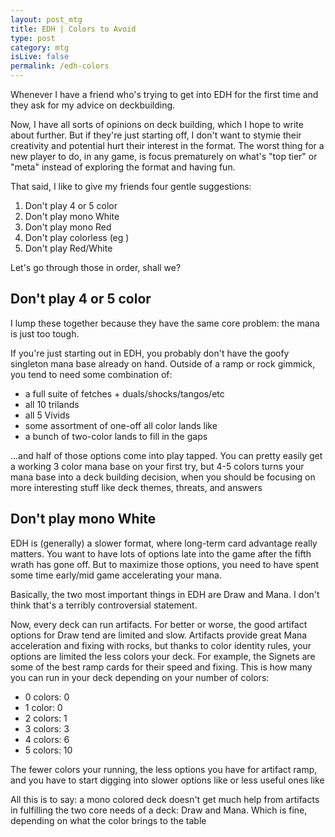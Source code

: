 ```yaml
---
layout: post_mtg
title: EDH | Colors to Avoid
type: post
category: mtg
isLive: false
permalink: /edh-colors
---
```


Whenever I have a friend who's trying to get into EDH for the first time and they ask for my advice on deckbuilding.

Now, I have all sorts of opinions on deck building, which I hope to write about further. But if they're just starting off, I don't want to stymie their creativity and potential hurt their interest in the format. The worst thing for a new player to do, in any game, is focus prematurely on what's "top tier" or "meta" instead of exploring the format and having fun.

That said, I like to give my friends four gentle suggestions:

1. Don't play 4 or 5 color
2. Don't play mono White
3. Don't play mono Red
4. Don't play colorless (eg <card-text name="Kozilek, Butcher of Truth"></card-text>)
4. Don't play Red/White

Let's go through those in order, shall we?

<div class="center">
  <card-image name="Savage Lands"></card-image>
  <card-image name="Exotic Orchard"></card-image>
  <card-image name="Misty Rainforest"></card-image>
</div>

## Don't play 4 or 5 color

I lump these together because they have the same core problem: the mana is just too tough.

If you're just starting out in EDH, you probably don't have the goofy singleton mana base already on hand. Outside of a ramp or rock gimmick, you tend to need some combination of:
- a full suite of fetches + duals/shocks/tangos/etc
- all 10 trilands
- all 5 Vivids
- some assortment of one-off all color lands like <card-image name="City of Brass"></card-image>
- a bunch of two-color lands to fill in the gaps

...and half of those options come into play tapped. You can pretty easily get a working 3 color mana base on your first try, but 4-5 colors turns your mana base into a deck building decision, when you should be focusing on more interesting stuff like deck themes, threats, and answers

<div class="center">
  <card-image name="Land Tax"></card-image>
  <card-image name="Scroll Rack"></card-image>
  <card-image name="Mentor of the Meek"></card-image>
</div>

## Don't play mono White

EDH is (generally) a slower format, where long-term card advantage really matters. You want to have lots of options late into the game after the fifth wrath has gone off. But to maximize those options, you need to have spent some time early/mid game accelerating your mana.

Basically, the two most important things in EDH are Draw and Mana. I don't think that's a terribly controversial statement.

Now, every deck can run artifacts. For better or worse, the good artifact options for Draw tend are limited and slow. Artifacts provide great Mana acceleration and fixing with rocks, but thanks to color identity rules, your options are limited the less colors your deck. For example, the Signets are some of the best ramp cards for their speed and fixing. This is how many you can run in your deck depending on your number of colors:

- 0 colors: 0
- 1 color:  0
- 2 colors: 1
- 3 colors: 3
- 4 colors: 6
- 5 colors: 10

The fewer colors your running, the less options you have for artifact ramp, and you have to start digging into slower options like <card-text name="Fire Dimaond"></card-text> or less useful ones like <card-text name="Fractured Powerstone"></card-text>

All this is to say: a mono colored deck doesn't get much help from artifacts in fulfilling the two core needs of a deck: Draw and Mana. Which is fine, depending on what the color brings to the table
